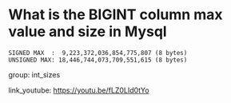 # What is the BIGINT column max value and size in Mysql

```
SIGNED MAX  :  9,223,372,036,854,775,807 (8 bytes)
UNSIGNED MAX: 18,446,744,073,709,551,615 (8 bytes)
```


group: int_sizes


link_youtube: https://youtu.be/fLZ0LId0tYo
